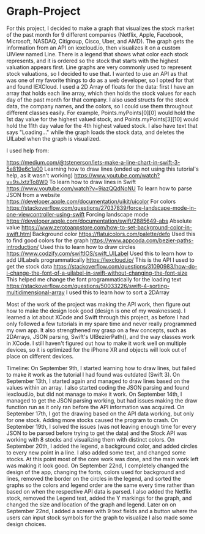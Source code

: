 # Graph-Project


For this project, I decided to make a graph that visualizes the stock market of the past month for 9 different companies (Netflix, Apple, Facebook, Microsoft, NASDAQ, Citigroup, Cisco, Uber, and AMD). The graph gets the information from an API on iexcloud.io, then visualizes it on a custom UIView named Line. There is a legend that shows what color each stock represents, and it is ordered so the stock that starts with the highest valuation appears first. Line graphs are very commonly used to represent stock valuations, so I decided to use that. I wanted to use an API as that was one of my favorite things to do as a web developer, so I opted for that and found IEXCloud. I used a 2D Array of floats for the data: first I have an array that holds each line array, which then holds the stock values for each day of the past month for that company. I also used structs for the stock data, the company names, and the colors, so I could use them throughout different classes easily. For example, Points.myPoints[0][0] would hold the 1st day value for the highest valued stock, and Points.myPoints[3][10] would hold the 11th day value for the 4th highest valued stock. I also have text that says "Loading..." while the graph loads the stock data, and deletes the UILabel when the graph is visualized.

I used help from:

https://medium.com/@tstenerson/lets-make-a-line-chart-in-swift-3-5e819e6c1a00 Learning how to draw lines (ended up not using this tutorial's help, as it wasn't working)
https://www.youtube.com/watch?v=9sJxtzTo8W0 To learn how to draw lines in Swift
https://www.youtube.com/watch?v=9iazQQdNoNU To learn how to parse JSON from a website
https://developer.apple.com/documentation/uikit/uicolor For colors
https://stackoverflow.com/questions/27037839/force-landscape-mode-in-one-viewcontroller-using-swift Forcing landscape mode
https://developer.apple.com/documentation/swift/2885649-abs Absolute value
https://www.zerotoappstore.com/how-to-set-background-color-in-swift.html Background color
https://flatuicolors.com/palette/defo Used this to find good colors for the graph
https://www.appcoda.com/bezier-paths-introduction/ Used this to learn how to draw circles
https://www.codzify.com/swiftIOS/swift_UILabel Used this to learn how to add UILabels programmatically
https://iexcloud.io/ This is the API I used to get the stock data
https://stackoverflow.com/questions/31090983/how-do-i-change-the-font-of-a-uilabel-in-swift-without-changing-the-font-size This helped me change the font programmatically for the loading text
https://stackoverflow.com/questions/50033226/swift-4-sorting-multidimensional-array I used this to learn how to sort a 2DArray

Most of the work of the project was making the API work, then figure out how to make the design look good (design is one of my weaknesses). I learned a lot about XCode and Swift through this project, as before I had only followed a few tutorials in my spare time and never really programmed my own app. It also strengthened my grasp on a few concepts, such as 2DArrays, JSON parsing, Swift's UIBezierPath(), and the way classes work in XCode. I still haven't figured out how to make it work well on multiple devices, so it is optimized for the iPhone XR and objects will look out of place on different devices.

Timeline:
On September 9th, I started learning how to draw lines, but failed to make it work as the tutorial I had found was outdated (Swift 3).
On September 13th, I started again and managed to draw lines based on the values within an array. I also started coding the JSON parsing and found iexcloud.io, but did not manage to make it work.
On September 14th, I managed to get the JSON parsing working, but had issues making the draw function run as it only ran before the API information was acquired.
On September 17th, I got the drawing based on the API data working, but only for one stock. Adding more stocks caused the program to crash.
On September 19th, I solved the issues (was not leaving enough time for every JSON to be parsed before trying to get the data) and the Stock API was working with 8 stocks and visualizing them with distinct colors.
On September 20th, I added the legend, a background color, and added circles to every new point in a line. I also added some text, and changed some stocks. At this point most of the core work was done, and the main work left was making it look good.
On September 22nd, I completely changed the design of the app, changing the fonts, colors used for background and lines, removed the border on the circles in the legend, and sorted the graphs so the colors and legend order are the same every time rather than based on when the respective API data is parsed. I also added the Netflix stock, removed the Legend text, added the Y markings for the graph, and changed the size and location of the graph and legend.
Later on on September 22nd, I added a screen with 9 text fields and a button where the users can input stock symbols for the graph to visualize I also made some design choices.